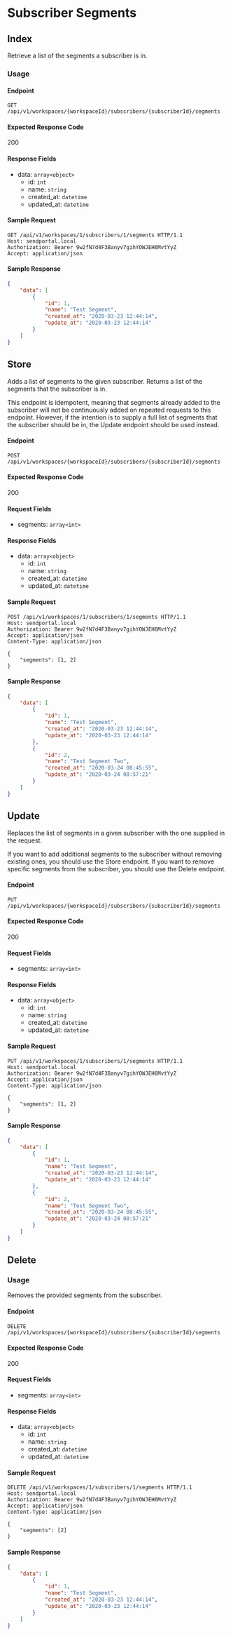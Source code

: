 # Subscriber Segments

## Index

Retrieve a list of the segments a subscriber is in.

### Usage

#### Endpoint

`GET /api/v1/workspaces/{workspaceId}/subscribers/{subscriberId}/segments`

#### Expected Response Code
200

#### Response Fields

- data: `array<object>`
    - id: `int`
    - name: `string`
    - created_at: `datetime`
    - updated_at: `datetime`

#### Sample Request

```
GET /api/v1/workspaces/1/subscribers/1/segments HTTP/1.1
Host: sendportal.local
Authorization: Bearer 9w2fN7d4F3Banyv7gihYOWJEH6MvtYyZ
Accept: application/json
```

#### Sample Response

```json
{
    "data": [
        {
            "id": 1,
            "name": "Test Segment",
            "created_at": "2020-03-23 12:44:14",
            "update_at": "2020-03-23 12:44:14"
        }
    ]
}
```

## Store

Adds a list of segments to the given subscriber. Returns a list of the segments that the subscriber is in.

This endpoint is idempotent, meaning that segments already added to the subscriber will not be continuously added on repeated requests to this endpoint. However, if the intention is to supply a full list of segments that the subscriber should be in, the Update endpoint should be used instead.

#### Endpoint

`POST /api/v1/workspaces/{workspaceId}/subscribers/{subscriberId}/segments`

#### Expected Response Code
200

#### Request Fields

- segments: `array<int>`

#### Response Fields

- data: `array<object>`
    - id: `int`
    - name: `string`
    - created_at: `datetime`
    - updated_at: `datetime`

#### Sample Request

```
POST /api/v1/workspaces/1/subscribers/1/segments HTTP/1.1
Host: sendportal.local
Authorization: Bearer 9w2fN7d4F3Banyv7gihYOWJEH6MvtYyZ
Accept: application/json
Content-Type: application/json

{
	"segments": [1, 2]
}
```

#### Sample Response

```json
{
    "data": [
        {
            "id": 1,
            "name": "Test Segment",
            "created_at": "2020-03-23 12:44:14",
            "update_at": "2020-03-23 12:44:14"
        },
        {
            "id": 2,
            "name": "Test Segment Two",
            "created_at": "2020-03-24 08:45:55",
            "update_at": "2020-03-24 08:57:21"
        }
    ]
}
```

## Update

Replaces the list of segments in a given subscriber with the one supplied in the request.

If you want to add additional segments to the subscriber without removing existing ones, you should use the Store endpoint. If you want to remove specific segments from the subscriber, you should use the Delete endpoint.

#### Endpoint

`PUT /api/v1/workspaces/{workspaceId}/subscribers/{subscriberId}/segments`

#### Expected Response Code
200

#### Request Fields

- segments: `array<int>`

#### Response Fields

- data: `array<object>`
    - id: `int`
    - name: `string`
    - created_at: `datetime`
    - updated_at: `datetime`

#### Sample Request

```
PUT /api/v1/workspaces/1/subscribers/1/segments HTTP/1.1
Host: sendportal.local
Authorization: Bearer 9w2fN7d4F3Banyv7gihYOWJEH6MvtYyZ
Accept: application/json
Content-Type: application/json

{
	"segments": [1, 2]
}
```

#### Sample Response

```json
{
    "data": [
        {
            "id": 1,
            "name": "Test Segment",
            "created_at": "2020-03-23 12:44:14",
            "update_at": "2020-03-23 12:44:14"
        },
        {
            "id": 2,
            "name": "Test Segment Two",
            "created_at": "2020-03-24 08:45:55",
            "update_at": "2020-03-24 08:57:21"
        }
    ]
}
```

## Delete

### Usage

Removes the provided segments from the subscriber.

#### Endpoint

`DELETE /api/v1/workspaces/{workspaceId}/subscribers/{subscriberId}/segments`

#### Expected Response Code
200

#### Request Fields

- segments: `array<int>`

#### Response Fields

- data: `array<object>`
    - id: `int`
    - name: `string`
    - created_at: `datetime`
    - updated_at: `datetime`

#### Sample Request

```
DELETE /api/v1/workspaces/1/subscribers/1/segments HTTP/1.1
Host: sendportal.local
Authorization: Bearer 9w2fN7d4F3Banyv7gihYOWJEH6MvtYyZ
Accept: application/json
Content-Type: application/json

{
	"segments": [2]
}
```

#### Sample Response

```json
{
    "data": [
        {
            "id": 1,
            "name": "Test Segment",
            "created_at": "2020-03-23 12:44:14",
            "update_at": "2020-03-23 12:44:14"
        }
    ]
}
```
